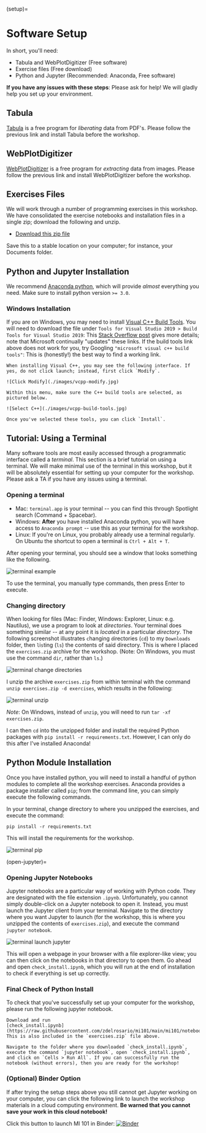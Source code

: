 (setup)=
# Software Setup

In short, you'll need:

- Tabula and WebPlotDigitizer (Free software)
- Exercise files (Free download)
- Python and Jupyter (Recommended: Anaconda, Free software)

**If you have any issues with these steps**: Please ask for help! We will gladly
help you set up your environment.

## Tabula
<!-- ------------------------- -->

[Tabula](https://tabula.technology) is a free program for *liberating* data from
PDF's. Please follow the previous link and install Tabula before the workshop.

## WebPlotDigitizer
<!-- ------------------------- -->

[WebPlotDigitizer](https://automeris.io/WebPlotDigitizer/) is a free program for
*extracting* data from images. Please follow the previous link and install
WebPlotDigitizer before the workshop.

## Exercises Files
<!-- ------------------------- -->

We will work through a number of programming exercises in this workshop. We have
consolidated the exercise notebooks and installation files in a single zip;
download the following and unzip.

- [Download this zip file](https://github.com/zdelrosario/mi101/archive/refs/heads/build.zip)

Save this to a stable location on your computer; for instance, your Documents folder.

## Python and Jupyter Installation
<!-- ------------------------- -->

We recommend [Anaconda
python](https://www.anaconda.com/distribution/#download-section), which will
provide *almost* everything you need. Make sure to install python version `>=
3.0`.

### Windows Installation
<!-- ------------------------- -->

If you are on Windows, you may need to install [Visual C++ Build
Tools](https://visualstudio.microsoft.com/downloads/#build-tools-for-visual-studio-2019).
You will need to download the file under `Tools for Visual Studio 2019 > Build
Tools for Visual Studio 2019`: This [Stack Overflow
post](https://stackoverflow.com/questions/40504552/how-to-install-visual-c-build-tools)
gives more details; note that Microsoft continually "updates" these links. If
the build tools link above does not work for you, try Googling `"microsoft
visual c++ build tools"`: This is (honestly!) the best way to find a working
link.

```{admonition} Make sure to select the build tools
When installing Visual C++, you may see the following interface. If yes, do not click launch; instead, first click `Modify`.

![Click Modify](./images/vcpp-modify.jpg)

Within this menu, make sure the C++ build tools are selected, as pictured below.

![Select C++](./images/vcpp-build-tools.jpg)

Once you've selected these tools, you can click `Install`.
```

## Tutorial: Using a Terminal
<!-- -------------------------------------------------- -->

Many software tools are most easily accessed through a programmatic interface
called a *terminal*. This section is a brief tutorial on using a terminal. We
will make minimal use of the terminal in this workshop, but it will be
absolutely essential for setting up your computer for the workshop. Please ask a
TA if you have any issues using a terminal.

### Opening a terminal

- Mac: `terminal.app` is your terminal -- you can find this through Spotlight
  search (Command + Spacebar).
- Windows: **After** you have installed Anaconda python, you will have access to
  `Anaconda prompt` -- use this as your terminal for the workshop.
- Linux: If you're on Linux, you probably already use a terminal regularly. On
  Ubuntu the shortcut to open a terminal is `Ctrl + Alt + T`.

After opening your terminal, you should see a window that looks something like
the following.

![terminal example](./images/terminal_example.png)

To use the terminal, you manually type commands, then press Enter to execute.

### Changing directory

When looking for files (Mac: Finder, Windows: Explorer, Linux: e.g. Nautilus),
we use a program to look at *directories*. Your terminal does something similar
-- at any point it is *located* in a particular *directory*. The following
screenshot illustrates `c`hanging `d`irectories (`cd`) to my `Downloads` folder,
then `l`i`s`ting (`ls`) the contents of said directory. This is where I placed
the `exercises.zip` archive for the workshop. (Note: On Windows, you must use
the command `dir`, rather than `ls`.)

![terminal change directories](./images/terminal_cd.png)

I unzip the archive `exercises.zip` from within terminal with the command `unzip
exercises.zip -d exercises`, which results in the following:

![terminal unzip](./images/terminal_unzip.png)

*Note*: On Windows, instead of `unzip`, you will need to run `tar -xf
exercises.zip`.

I can then `cd` into the unzipped folder and install the required Python
packages with `pip install -r requirements.txt`. However, I can only do this
after I've installed Anaconda!

## Python Module Installation
<!-- ------------------------- -->

Once you have installed python, you will need to install a handful of python
modules to complete all the workshop exercises. Anaconda provides a package
installer called `pip`; from the command line, you can simply execute the
following commands.

In your terminal, change directory to where you unzipped the exercises,
and execute the command:

```
pip install -r requirements.txt
```

This will install the requirements for the workshop.

![terminal pip](./images/terminal_pip.png)

(open-jupyter)=
### Opening Jupyter Notebooks
<!-- ------------------------- -->

Jupyter notebooks are a particular way of working with Python code. They are
designated with the file extension `.ipynb`. Unfortunately, you cannot simply
double-click on a Jupyter notebook to open it. Instead, you must launch the
Jupyter client from your terminal. Navigate to the directory where you want
Jupyter to launch (for the workshop, this is where you unzipped the contents of
`exercises.zip`), and execute the command `jupyter notebook`.

![terminal launch jupyter](./images/terminal_jupyter.png)

This will open a webpage in your browser with a file explorer-like view; you can
then click on the notebooks in that directory to open them. Go ahead and open
`check_install.ipynb`, which you will run at the end of installation to check if
everything is set up correctly.

### Final Check of Python Install
<!-- -------------------------------------------------- -->

To check that you've successfully set up your computer for the workshop, please
run the following jupyter notebook.

```{admonition} Test your installation
Download and run
[check_install.ipynb](https://raw.githubusercontent.com/zdelrosario/mi101/main/mi101/notebooks/check_install.ipynb).
This is also included in the `exercises.zip` file above.

Navigate to the folder where you downloaded `check_install.ipynb`,
execute the command `jupyter notebook`, open `check_install.ipynb`,
and click on `Cells > Run All`. If you can successfully run the
notebook (without errors), then you are ready for the workshop!
```

### (Optional) Binder Option
<!-- ------------------------- -->

If after trying the setup steps above you still cannot get Jupyter working on your computer, you can click the following link to launch the workshop materials in a cloud computing environment. **Be warned that you cannot save your work in this cloud notebook!**

Click this button to launch MI 101 in Binder: [![Binder](https://mybinder.org/badge_logo.svg)](https://mybinder.org/v2/gh/zdelrosario/mi101/build)
